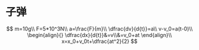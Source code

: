 # 子弹
$$
m=10g\\
F=5*10^3N\\
a=\frac{F}{m}\\
\dfrac{dv}{d{t}}=a\\
v-v_0=a(t-0)\\
\begin{align}{}
\dfrac{dx}{d{t}}&=v\\&=v_0+at
\end{align}\\
x=x_0+v_0t+\dfrac{at^2}{2}
$$

